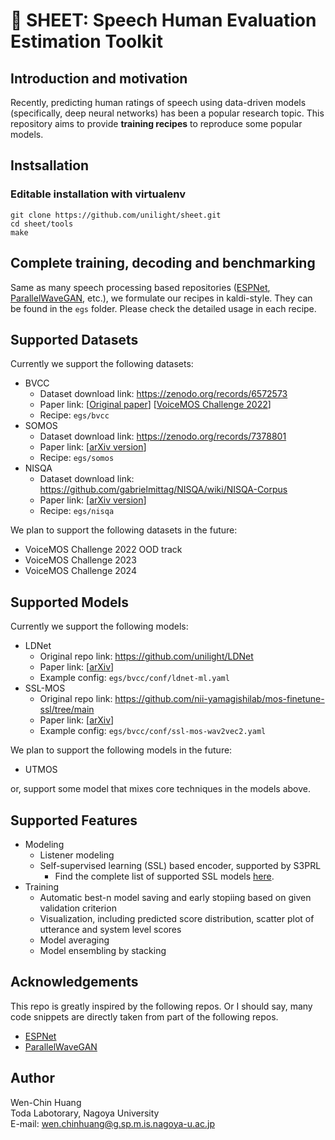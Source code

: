 # 📃 SHEET: Speech Human Evaluation Estimation Toolkit

## Introduction and motivation

Recently, predicting human ratings of speech using data-driven models (specifically, deep neural networks) has been a popular research topic. This repository aims to provide **training recipes** to reproduce some popular models.

## Instsallation 

### Editable installation with virtualenv 

```
git clone https://github.com/unilight/sheet.git
cd sheet/tools
make
```

## Complete training, decoding and benchmarking

Same as many speech processing based repositories ([ESPNet](https://github.com/espnet/espnet), [ParallelWaveGAN](https://github.com/kan-bayashi/ParallelWaveGAN), etc.), we formulate our recipes in kaldi-style. They can be found in the `egs` folder. Please check the detailed usage in each recipe.

## Supported Datasets

Currently we support the following datasets:

- BVCC
    - Dataset download link: https://zenodo.org/records/6572573
    - Paper link: [[Original paper](https://arxiv.org/abs/2105.02373)] [[VoiceMOS Challenge 2022](https://arxiv.org/abs/2203.11389)]
    - Recipe: `egs/bvcc`
- SOMOS
    - Dataset download link: https://zenodo.org/records/7378801
    - Paper link: [[arXiv version](https://arxiv.org/abs/2204.03040)]
    - Recipe: `egs/somos`
- NISQA
    - Dataset download link: https://github.com/gabrielmittag/NISQA/wiki/NISQA-Corpus
    - Paper link: [[arXiv version](https://arxiv.org/abs/2104.09494)]
    - Recipe: `egs/nisqa`

We plan to support the following datasets in the future:

- VoiceMOS Challenge 2022 OOD track
- VoiceMOS Challenge 2023
- VoiceMOS Challenge 2024

## Supported Models

Currently we support the following models:

- LDNet
    - Original repo link: https://github.com/unilight/LDNet
    - Paper link: [[arXiv](https://arxiv.org/abs/2110.09103)]
    - Example config: `egs/bvcc/conf/ldnet-ml.yaml`
- SSL-MOS
    - Original repo link: https://github.com/nii-yamagishilab/mos-finetune-ssl/tree/main
    - Paper link: [[arXiv](https://arxiv.org/abs/2110.02635)]
    - Example config: `egs/bvcc/conf/ssl-mos-wav2vec2.yaml`

We plan to support the following models in the future:

- UTMOS

or, support some model that mixes core techniques in the models above.

## Supported Features

- Modeling
    - Listener modeling
    - Self-supervised learning (SSL) based encoder, supported by S3PRL
      - Find the complete list of supported SSL models [here](https://s3prl.github.io/s3prl/tutorial/upstream_collection.html).
- Training
    - Automatic best-n model saving and early stopiing based on given validation criterion
    - Visualization, including predicted score distribution, scatter plot of utterance and system level scores
    - Model averaging
    - Model ensembling by stacking


## Acknowledgements

This repo is greatly inspired by the following repos. Or I should say, many code snippets are directly taken from part of the following repos.

- [ESPNet](https://github.com/espnet/espnet)
- [ParallelWaveGAN](https://github.com/kan-bayashi/ParallelWaveGAN/)

## Author

Wen-Chin Huang  
Toda Labotorary, Nagoya University  
E-mail: wen.chinhuang@g.sp.m.is.nagoya-u.ac.jp